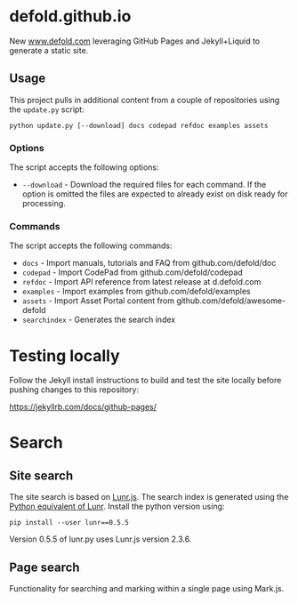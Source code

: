 # defold.github.io

New www.defold.com leveraging GitHub Pages and Jekyll+Liquid to generate a static site.

## Usage
This project pulls in additional content from a couple of repositories using the `update.py` script:

```
python update.py [--download] docs codepad refdoc examples assets
```

### Options
The script accepts the following options:

* `--download` - Download the required files for each command. If the option is omitted the files are expected to already exist on disk ready for processing.

### Commands
The script accepts the following commands:

* `docs` - Import manuals, tutorials and FAQ from github.com/defold/doc
* `codepad` - Import CodePad from github.com/defold/codepad
* `refdoc` - Import API reference from latest release at d.defold.com
* `examples` - Import examples from github.com/defold/examples
* `assets` - Import Asset Portal content from github.com/defold/awesome-defold
* `searchindex` - Generates the search index


# Testing locally
Follow the Jekyll install instructions to build and test the site locally before pushing changes to this repository:

https://jekyllrb.com/docs/github-pages/


# Search

## Site search
The site search is based on [Lunr.js](https://github.com/olivernn/lunr.js). The search index is generated using the [Python equivalent of Lunr](https://github.com/yeraydiazdiaz/lunr.py). Install the python version using:

```
pip install --user lunr==0.5.5
```

Version 0.5.5 of lunr.py uses Lunr.js version 2.3.6.

## Page search
Functionality for searching and marking within a single page using Mark.js.
